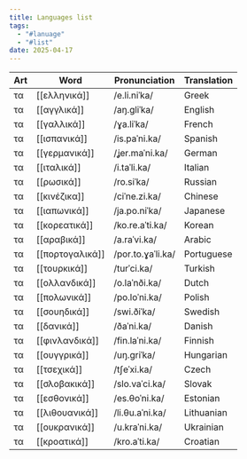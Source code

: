 ```yaml
---
title: Languages list
tags:
  - "#lanuage"
  - "#list"
date: 2025-04-17
---
```


| Art | Word            | Pronunciation     | Translation |
| --- | --------------- | ----------------- | ----------- |
| τα  | [[ελληνικά]]    | /e.li.niˈka/      | Greek       |
| τα  | [[αγγλικά]]     | /aŋ.ɡliˈka/       | English     |
| τα  | [[γαλλικά]]     | /ɣa.liˈka/        | French      |
| τα  | [[ισπανικά]]    | /is.paˈni.ka/     | Spanish     |
| τα  | [[γερμανικά]]   | /ʝer.maˈni.ka/    | German      |
| τα  | [[ιταλικά]]     | /i.taˈli.ka/      | Italian     |
| τα  | [[ρωσικά]]      | /ro.siˈka/        | Russian     |
| τα  | [[κινέζικα]]    | /ciˈne.zi.ka/     | Chinese     |
| τα  | [[ιαπωνικά]]    | /ja.po.niˈka/     | Japanese    |
| τα  | [[κορεατικά]]   | /ko.re.aˈti.ka/   | Korean      |
| τα  | [[αραβικά]]     | /a.raˈvi.ka/      | Arabic      |
| τα  | [[πορτογαλικά]] | /por.to.ɣaˈli.ka/ | Portuguese  |
| τα  | [[τουρκικά]]    | /turˈci.ka/       | Turkish     |
| τα  | [[ολλανδικά]]   | /o.laˈnði.ka/     | Dutch       |
| τα  | [[πολωνικά]]    | /po.loˈni.ka/     | Polish      |
| τα  | [[σουηδικά]]    | /swi.ðiˈka/       | Swedish     |
| τα  | [[δανικά]]      | /ðaˈni.ka/        | Danish      |
| τα  | [[φινλανδικά]]  | /fin.laˈni.ka/    | Finnish     |
| τα  | [[ουγγρικά]]    | /uŋ.ɡriˈka/       | Hungarian   |
| τα  | [[τσεχικά]]     | /tʃeˈxi.ka/       | Czech       |
| τα  | [[σλοβακικά]]   | /slo.vaˈci.ka/    | Slovak      |
| τα  | [[εσθονικά]]    | /es.θoˈni.ka/     | Estonian    |
| τα  | [[λιθουανικά]]  | /li.θu.aˈni.ka/   | Lithuanian  |
| τα  | [[ουκρανικά]]   | /u.kraˈni.ka/     | Ukrainian   |
| τα  | [[κροατικά]]    | /kro.aˈti.ka/     | Croatian    |
